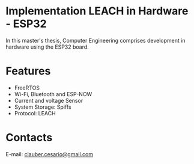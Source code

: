 # Implementation LEACH in Hardware - ESP32


In this master's thesis, Computer Engineering comprises development in hardware using the ESP32 board.

# Features

  - FreeRTOS
  - Wi-Fi, Bluetooth and ESP-NOW
  - Current and voltage Sensor
  - System Storage: Spiffs
  - Protocol: LEACH

# Contacts
E-mail: clauber.cesario@gmail.com